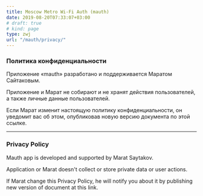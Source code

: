 ```yaml
---
title: Moscow Metro Wi-Fi Auth (mauth)
date: 2019-08-20T07:33:07+03:00
# draft: true
# kind: page
type: zwj
url: "/mauth/privacy/"
---
```


### Политика конфиденциальности

Приложение «mauth» разработано и поддерживается Маратом Сайтаковым.

Приложение и Марат не собирают и не хранят действия пользователей, а также личные данные пользователей.

Если Марат изменит настоящую политику конфиденциальности, он уведомит вас об этом, опубликовав новую версию документа по этой ссылке.

<hr>

### Privacy Policy

Mauth app is developed and supported by Marat Saytakov.

Application or Marat doesn't collect or store private data or user actions.

If Marat change this Privacy Policy, he will notify you about it by publishing new version of document at this link.
